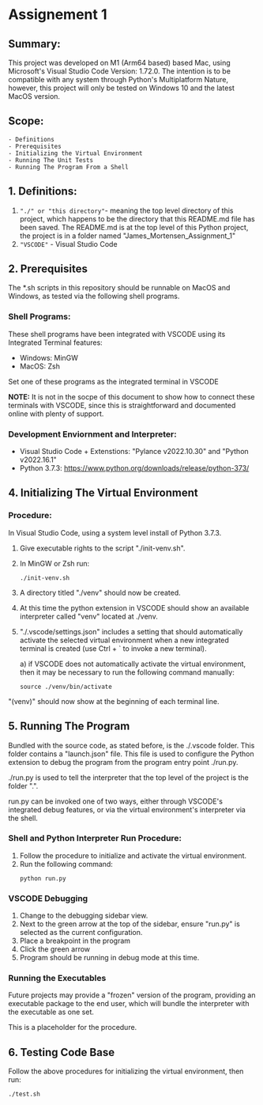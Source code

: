# Assignement 1

## Summary:
This project was developed on M1 (Arm64 based) based Mac, using Microsoft's Visual Studio Code Version: 1.72.0. The intention is to be compatible with any system through Python's Multiplatform Nature, however, this project will only be tested on Windows 10 and the latest MacOS version.

## Scope:
    - Definitions
    - Prerequisites
    - Initializing the Virtual Environment
    - Running The Unit Tests
    - Running The Program From a Shell
## **1. Definitions:**
1) `"./" or "this directory"`- meaning the top level directory of this project, which happens to be the directory that this README.md file has been saved. The README.md is at the top level of this Python project, the project is in a folder named "James_Mortensen_Assignment_1"
2) `"VSCODE"` - Visual Studio Code

## **2. Prerequisites**
The *.sh scripts in this repository should be runnable on MacOS and Windows, as tested via the following shell programs.

### Shell Programs:
These shell programs have been integrated with VSCODE using its Integrated Terminal features:
- Windows: MinGW
- MacOS: Zsh

Set one of these programs as the integrated terminal in VSCODE

**NOTE:** It is not in the socpe of this document to show how to connect these terminals with VSCODE, since this is straightforward and documented online with plenty of support.



### Development Enviornment and Interpreter:
- Visual Studio Code + Extenstions: "Pylance v2022.10.30" and "Python v2022.16.1"
- Python 3.7.3: https://www.python.org/downloads/release/python-373/


## **4. Initializing The Virtual Environment**

### Procedure:
In Visual Studio Code, using a system level install of Python 3.7.3.

1) Give executable rights to the script "./init-venv.sh".
2) In MinGW or Zsh run:
    ```
    ./init-venv.sh
    ```
3) A directory titled "./venv" should now be created.
4) At this time the python extension in VSCODE should show an available interpreter called "venv" located at ./venv.

4) "./.vscode/settings.json" includes a setting that should automatically activate the selected virtual environment when a new integrated terminal is created (use Ctrl + ` to invoke a new terminal). 

    a) if VSCODE does not automatically activate the virtual environment, then it may be necessary to run the following command manually:
    ```
    source ./venv/bin/activate
    ```

"(venv)" should now show at the beginning of each terminal line.

##  **5. Running The Program**

Bundled with the source code, as stated before, is the ./.vscode folder. This folder contains a "launch.json" file. This file is used to configure the Python extension to debug the program from the program entry point ./run.py.

./run.py is used to tell the interpreter that the top level of the project is the folder ".".

run.py can be invoked one of two ways, either through VSCODE's integrated debug features, or via the virtual environment's interpreter via the shell.

### Shell and Python Interpreter Run Procedure:
1) Follow the procedure to initialize and activate the virtual environment.
2) Run the following command:
    ```
    python run.py
    ```

### VSCODE Debugging
1) Change to the debugging sidebar view.
2) Next to the green arrow at the top of the sidebar, ensure "run.py" is selected as the current configuration.
3) Place a breakpoint in the program
4) Click the green arrow 
5) Program should be running in debug mode at this time.


### Running the Executables

Future projects may provide a "frozen" version of the program, providing an executable package to the end user, which will bundle the interpreter with the executable as one set.

This is a placeholder for the procedure.



## **6. Testing Code Base**

Follow the above procedures for initializing the virtual environment, then run:

    ./test.sh


